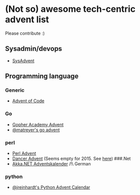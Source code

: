 # (Not so) awesome tech-centric advent list
Please contribute :)
## Sysadmin/devops
* [SysAdvent](http://sysadvent.blogspot.com)
## Programming language
### Generic
* [Advent of Code](http://adventofcode.com/)
### Go
* [Gopher Academy Advent](https://blog.gopheracademy.com/series/advent-2015/)
* [@matreyer's go advent](https://medium.com/@matryer/golang-advent-calendar-day-one-duck-typing-a513aaed544d#.56l4o2ufu)
### perl
* [Perl Advent](http://perladvent.org/)
* [Dancer Advent](http://advent.perldancer.org/) (Seems empty for 2015. See [here](https://github.com/PerlDancer/advent-calendar))
###.Net
* [Akka.NET Adventskalender](http://wkinkeldei.blogspot.de/) /!\ German
### python
* [@jreinhardt's Python Advent Calendar](https://github.com/jreinhardt/advent.py)
